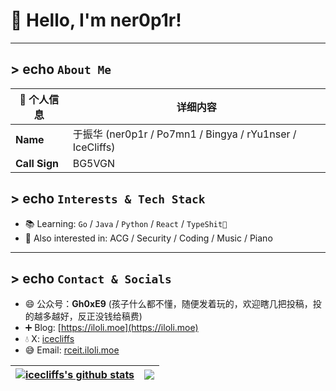 # 👋 Hello, I'm **ner0p1r**!

---

## > echo `About Me`

| 🪪 个人信息       | 详细内容                                                                 |
|------------------|--------------------------------------------------------------------------|
| **Name**         | 于振华 (ner0p1r / Po7mn1 / Bingya / rYu1nser / IceCliffs)               |
| **Call Sign**    | BG5VGN                                                                   |

## > echo `Interests & Tech Stack`

- 📚 Learning: `Go` / `Java` / `Python` / `React` / `TypeShit💩`
- 🎨 Also interested in: ACG / Security / Coding / Music / Piano

---

## > echo `Contact & Socials`

- 😄 公众号：**Gh0xE9** (孩子什么都不懂，随便发着玩的，欢迎瞎几把投稿，投的越多越好，反正没钱给稿费)
- ➕ Blog: [https://iloli.moe](https://iloli.moe)
- 💧 X: [icecliffs](https://x.com/icecliffs)
- 😅 Email: [rceit.iloli.moe](rceit.iloli.moe)

| <a href="https://github.com/anuraghazra/github-readme-stats"><img align="center" src="https://github-readme-stats.vercel.app/api?username=icecliffs&show_icons=true&include_all_commits=true&theme=tokyonight&hide_border=true&hide=contribs" alt="icecliffs's github stats" /></a> | <a href="https://github.com/anuraghazra/github-readme-stats"><img align="center" src="https://github-readme-stats.vercel.app/api/top-langs/?username=icecliffs&layout=compact&theme=onedark&hide_border=true" /></a> |
| ------------- | ------------- |
